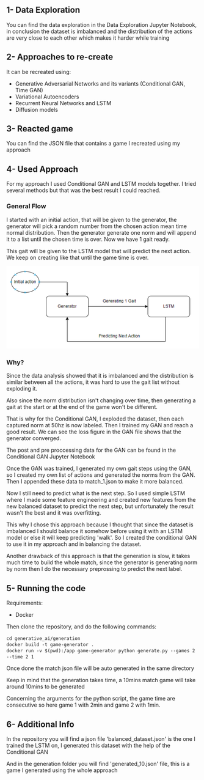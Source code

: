 ## 1- Data Exploration

You can find the data exploration in the Data Exploration Jupyter Notebook, in conclusion the dataset is imbalanced and the distribution of the actions are very close to each other which makes it harder while training

## 2- Approaches to re-create

It can be recreated using:
- Generative Adversarial Networks and its variants (Conditional GAN, Time GAN)
- Variational Autoencoders
- Recurrent Neural Networks and LSTM
- Diffusion models

## 3- Reacted game

You can find the JSON file that contains a game I recreated using my approach

## 4- Used Approach

For my approach I used Conditional GAN and LSTM models together. I tried several methods but that was the best result I could reached.

### General Flow

I started with an initial action, that will be given to the generator, the generator will pick a random number from the chosen action mean time normal distribution. Then the generator generate one norm and will append it to a list until the chosen time is over. Now we have 1 gait ready. 

This gait will be given to the LSTM model that will predict the next action. We keep on creating like that until the game time is over.

![General Flow](image.png)

### Why?

Since the data analysis showed that it is imbalanced and the distribution is similar between  all the actions, it was hard to use the gait list without exploding it. 

Also since the norm distribution isn't changing over time, then generating a gait at the start or at the end of the game won't be different.

That is why for the Conditional GAN, I exploded the dataset, then each captured norm at 50hz is now labeled. Then I trained my GAN and reach a good result. We can see the loss figure in the GAN file shows that the generator converged.

The post and pre proccessing data for the GAN can be found in the Conditional GAN Jupyter Notebook

Once the GAN was trained, I generated my own gait steps using the GAN, so I created my own list of actions and generated the norms from the GAN. Then I appended these data to match_1.json to make it more balanced.

Now I still need to predict what is the next step. So I used simple LSTM where I made some feature engineering and created new features from the new balanced dataset to predict the next step, but unfortunately the result wasn't the best and it was overfitting.

This why I chose this approach because I thought that since the dataset is imbalanced I should balance it somehow before using it with an LSTM model or else it will keep predicting 'walk'. So I created the conditional GAN to use it in my approach and in balancing the dataset.

Another drawback of this approach is that the generation is slow, it takes much time to build the whole match, since the generator is generating norm by norm then I do the necessary preprossing to predict the next label.

## 5- Running the code

Requirements:
- Docker

Then clone the repository, and do the following commands:
```
cd generative_ai/generation
docker build -t game-generator .
docker run -v $(pwd):/app game-generator python generate.py --games 2 --time 2 1
```

Once done the match json file will be auto generated in the same directory

Keep in mind that the generation takes time, a 10mins match game will take around 10mins to be generated

Concerning the arguments for the python script, the game time are consecutive so here game 1 with 2min and game 2 with 1min.

## 6- Additional Info

In the repository you will find a json file 'balanced_dataset.json' is the one I trained the LSTM on, I generated this dataset with the help of the Conditional GAN

And in the generation folder you will find 'generated_10.json' file, this is a game I generated using the whole approach
